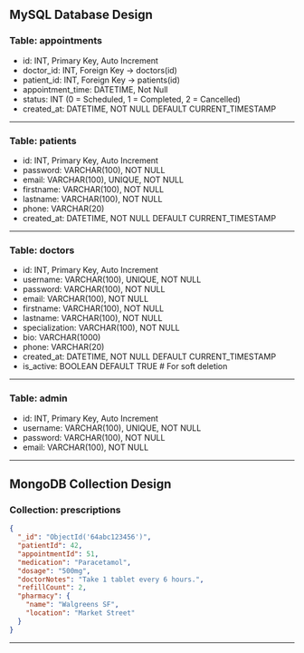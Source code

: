 ## MySQL Database Design

### Table: appointments
- id: INT, Primary Key, Auto Increment
- doctor_id: INT, Foreign Key → doctors(id)
- patient_id: INT, Foreign Key → patients(id)
- appointment_time: DATETIME, Not Null
- status: INT (0 = Scheduled, 1 = Completed, 2 = Cancelled)
- created_at: DATETIME, NOT NULL DEFAULT CURRENT_TIMESTAMP

---

### Table: patients
- id: INT, Primary Key, Auto Increment
- password: VARCHAR(100), NOT NULL
- email: VARCHAR(100), UNIQUE, NOT NULL
- firstname: VARCHAR(100), NOT NULL
- lastname: VARCHAR(100), NOT NULL
- phone: VARCHAR(20)
- created_at: DATETIME, NOT NULL DEFAULT CURRENT_TIMESTAMP

---

### Table: doctors
- id: INT, Primary Key, Auto Increment
- username: VARCHAR(100), UNIQUE, NOT NULL
- password: VARCHAR(100), NOT NULL
- email: VARCHAR(100), NOT NULL
- firstname: VARCHAR(100), NOT NULL
- lastname: VARCHAR(100), NOT NULL
- specialization: VARCHAR(100), NOT NULL
- bio: VARCHAR(1000)
- phone: VARCHAR(20)
- created_at: DATETIME, NOT NULL DEFAULT CURRENT_TIMESTAMP
- is_active: BOOLEAN DEFAULT TRUE  # For soft deletion

---

### Table: admin
- id: INT, Primary Key, Auto Increment
- username: VARCHAR(100), UNIQUE, NOT NULL
- password: VARCHAR(100), NOT NULL
- email: VARCHAR(100), NOT NULL

---


## MongoDB Collection Design

### Collection: prescriptions

```json
{
  "_id": "ObjectId('64abc123456')",
  "patientId": 42,
  "appointmentId": 51,
  "medication": "Paracetamol",
  "dosage": "500mg",
  "doctorNotes": "Take 1 tablet every 6 hours.",
  "refillCount": 2,
  "pharmacy": {
    "name": "Walgreens SF",
    "location": "Market Street"
  }
}
```
---

